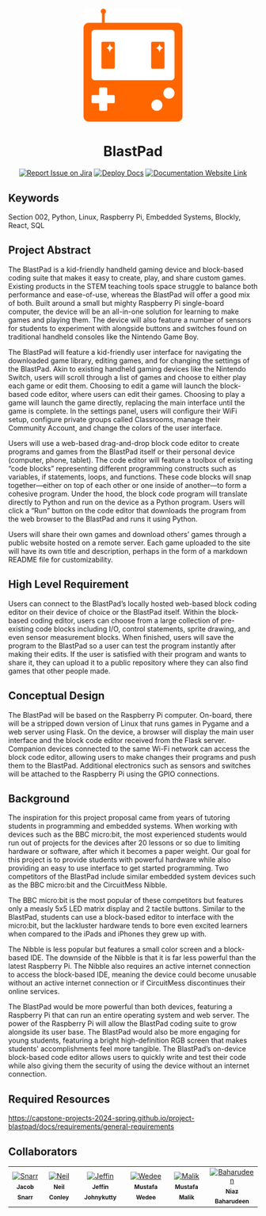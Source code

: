 <div align="center">

<img 
    src="https://raw.githubusercontent.com/Capstone-Projects-2024-Spring/project-blastpad/assets/BlastPad%20Logo.svg" 
    width="200" 
    alt="BlastPad Logo"
/>

# BlastPad
[![Report Issue on Jira](https://img.shields.io/badge/Report%20Issues-Jira-0052CC?style=flat&logo=jira-software)](https://temple-cis-projects-in-cs.atlassian.net/jira/software/c/projects/BP/issues)
[![Deploy Docs](https://github.com/ApplebaumIan/tu-cis-4398-docs-template/actions/workflows/deploy.yml/badge.svg)](https://github.com/Capstone-Projects-2024-Spring/project-blastpad/actions/workflows/deploy.yml)
[![Documentation Website Link](https://img.shields.io/badge/-Documentation%20Website-brightgreen)](https://capstone-projects-2024-spring.github.io/project-blastpad/)


</div>


## Keywords

Section 002, Python, Linux, Raspberry Pi, Embedded Systems, Blockly, React, SQL

## Project Abstract

The BlastPad is a kid-friendly handheld gaming device and block-based coding suite that makes it easy to create, play, and share custom games. Existing products in the STEM teaching tools space struggle to balance both performance and ease-of-use, whereas the BlastPad will offer a good mix of both. Built around a small but mighty Raspberry Pi single-board computer, the device will be an all-in-one solution for learning to make games and playing them. The device will also feature a number of sensors for students to experiment with alongside buttons and switches found on traditional handheld consoles like the Nintendo Game Boy.

The BlastPad will feature a kid-friendly user interface for navigating the downloaded game library, editing games, and for changing the settings of the BlastPad. Akin to existing handheld gaming devices like the Nintendo Switch, users will scroll through a list of games and choose to either play each game or edit them. Choosing to edit a game will launch the block-based code editor, where users can edit their games. Choosing to play a game will launch the game directly, replacing the main interface until the game is complete. In the settings panel, users will configure their WiFi setup, configure private groups called Classrooms, manage their Community Account, and change the colors of the user interface. 

Users will use a web-based drag-and-drop block code editor to create programs and games from the BlastPad itself or their personal device (computer, phone, tablet). The code editor will feature a toolbox of existing “code blocks” representing different programming constructs such as variables, if statements, loops, and functions. These code blocks will snap together—either on top of each other or one inside of another—to form a cohesive program. Under the hood, the block code program will translate directly to Python and run on the device as a Python program. Users will click a “Run” button on the code editor that downloads the program from the web browser to the BlastPad and runs it using Python.

Users will share their own games and download others’ games through a public website hosted on a remote server. Each game uploaded to the site will have its own title and description, perhaps in the form of a markdown README file for customizability. 

## High Level Requirement

Users can connect to the BlastPad’s locally hosted web-based block coding editor on their device of choice or the BlastPad itself. Within the block-based coding editor, users can choose from a large collection of pre-existing code blocks including I/O, control statements, sprite drawing, and even sensor measurement blocks. When finished, users will save the program to the BlastPad so a user can test the program instantly after making their edits. If the user is satisfied with their program and wants to share it, they can upload it to a public repository where they can also find games that other people made.

## Conceptual Design

The BlastPad will be based on the Raspberry Pi computer. On-board, there will be a stripped down version of Linux that runs games in Pygame and a web server using Flask. On the device, a  browser will display the main user interface and the block code editor received from the Flask server. Companion devices connected to the same Wi-Fi network can access the block code editor, allowing users to make changes their programs and push them to the BlastPad. Additional electronics such as sensors and switches will be attached to the Raspberry Pi using the GPIO connections.

## Background

The inspiration for this project proposal came from years of tutoring students in programming and embedded systems. When working with devices such as the BBC micro:bit, the most experienced students would run out of projects for the devices after 20 lessons or so due to limiting hardware or software, after which it becomes a paper weight. Our goal for this project is to provide students with powerful hardware while also providing an easy to use interface to get started programming. Two competitors of the BlastPad include similar embedded system devices such as the BBC micro:bit and the CircuitMess Nibble.

The BBC micro:bit is the most popular of these competitors but features only a measly 5x5 LED matrix display and 2 tactile buttons. Similar to the BlastPad, students can use a block-based editor to interface with the micro:bit, but the lackluster hardware tends to bore even excited learners when compared to the iPads and iPhones they grew up with.

The Nibble is less popular but features a small color screen and a block-based IDE. The downside of the Nibble is that it is far less powerful than the latest Raspberry Pi. The Nibble also requires an active internet connection to access the block-based IDE, meaning the device could become unusable without an active internet connection or if CircuitMess discontinues their online services.

The BlastPad would be more powerful than both devices, featuring a Raspberry Pi that can run an entire operating system and web server. The power of the Raspberry Pi will allow the BlastPad coding suite to grow alongside its user base. The BlastPad would also be more engaging for young students, featuring a bright high-definition RGB screen that makes students' accomplishments feel more tangible. The BlastPad’s on-device block-based code editor allows users to quickly write and test their code while also giving them the security of using the device without an internet connection.


## Required Resources

https://capstone-projects-2024-spring.github.io/project-blastpad/docs/requirements/general-requirements


## Collaborators

[//]: # ( readme: collaborators -start )
<table>
<tr>
    <td align="center">
        <a href="https://github.com/Snarr">
            <img src="https://avatars.githubusercontent.com/u/20634143?v=4" width="100;" alt="Snarr"/>
            <br />
            <sub><b>Jacob Snarr</b></sub>
        </a>
    </td>
    <td align="center">
        <a href="https://github.com/gummyfrog">
            <img src="https://avatars.githubusercontent.com/u/32652208?v=4" width="100;" alt="Neil"/>
            <br />
            <sub><b>Neil Conley</b></sub>
        </a>
    </td>
    <td align="center">
        <a href="https://github.com/Jeffin-J">
            <img src="https://avatars.githubusercontent.com/u/112404549?v=4" width="100;" alt="Jeffin"/>
            <br />
            <sub><b>Jeffin Johnykutty</b></sub>
        </a>
    </td>
    <td align="center">
        <a href="https://github.com/MWedee">
            <img src="https://avatars.githubusercontent.com/u/104322948?v=4" width="100;" alt="Wedee"/>
            <br />
            <sub><b>Mustafa Wedee</b></sub>
        </a>
    </td>
    <td align="center">
        <a href="https://github.com/mustafamalik-tu">
            <img src="https://avatars.githubusercontent.com/u/144449116?v=4" width="100;" alt="Malik"/>
            <br />
            <sub><b>Mustafa Malik</b></sub>
        </a>
    </td>
    <td align="center">
        <a href="https://github.com/tuk05348">
            <img src="https://avatars.githubusercontent.com/u/123013839?v=4" width="100;" alt="Baharudeen"/>
            <br />
            <sub><b>Niaz Baharudeen</b></sub>
        </a>
    </td>
    
</tr>
</table>

[//]: # ( readme: collaborators -end )
